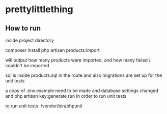 # prettylittlething

## How to run
inside project directory

composer install
php artisan products:import

will output how many products were imported, and how many failed / couldn't be imported 

sql is inside products.sql in the route and also migrations are set up for the unit tests

a copy of .env.example need to be made and database settings changed and 
php artisan key:generate run in order to run unit tests

to run unit tests ./vendor/bin/phpunit

